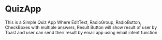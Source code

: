# QuizApp
This is a Simple Quiz App Where EditText, RadioGroup, RadioButton, CheckBoxes with multiple answers, Result Button will show result of user by Toast and user can send their result by email app using email intent function
